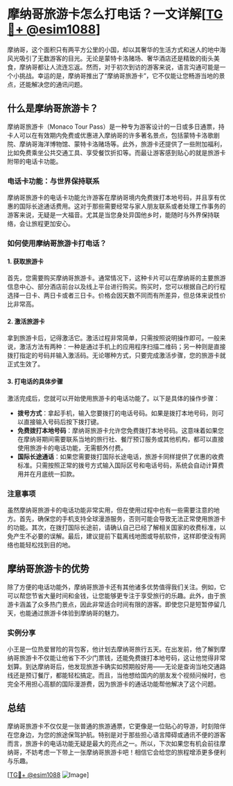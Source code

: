 # 摩纳哥旅游卡怎么打电话？一文详解[[TG💪+ @esim1088](https://t.me/s/esim1088)]

摩纳哥，这个面积只有两平方公里的小国，却以其奢华的生活方式和迷人的地中海风光吸引了无数游客的目光。无论是蒙特卡洛赌场、奢华酒店还是精致的街头美食，摩纳哥都让人流连忘返。然而，对于初次到访的游客来说，语言沟通可能是一个小挑战。幸运的是，摩纳哥推出了“摩纳哥旅游卡”，它不仅能让您畅游当地的景点，还能解决您的通讯问题。

## 什么是摩纳哥旅游卡？

摩纳哥旅游卡（Monaco Tour Pass）是一种专为游客设计的一日或多日通票，持卡人可以在有效期内免费或优惠进入摩纳哥的许多著名景点，包括蒙特卡洛歌剧院、摩纳哥海洋博物馆、蒙特卡洛赌场等。此外，旅游卡还提供了一些附加福利，比如免费乘坐公共交通工具、享受餐饮折扣等。而最让游客感到贴心的就是旅游卡附带的电话卡功能。

### 电话卡功能：与世界保持联系

摩纳哥旅游卡的电话卡功能允许游客在摩纳哥境内免费拨打本地号码，并且享有优惠的国际长途通话费用。这对于那些需要经常与家人朋友联系或者处理工作事务的游客来说，无疑是一大福音。尤其是当您身处异国他乡时，能随时与外界保持联络，会让旅程更加安心。

### 如何使用摩纳哥旅游卡打电话？

#### 1. 获取旅游卡

首先，您需要购买摩纳哥旅游卡。通常情况下，这种卡片可以在摩纳哥的主要旅游信息中心、部分酒店前台以及线上平台进行购买。购买时，您可以根据自己的行程选择一日卡、两日卡或者三日卡。价格会因天数不同而有所差异，但总体来说性价比非常高。

#### 2. 激活旅游卡

拿到旅游卡后，记得激活它。激活过程非常简单，只需按照说明操作即可。一般来说，激活方法有两种：一种是通过手机上的应用程序扫描二维码；另一种则是直接拨打指定的号码并输入激活码。无论哪种方式，只要完成激活步骤，您的旅游卡就正式生效了。

#### 3. 打电话的具体步骤

激活完成后，您就可以开始使用旅游卡的电话功能了。以下是具体的操作步骤：

- **拨号方式**：拿起手机，输入您要拨打的电话号码。如果是拨打本地号码，则可以直接输入号码后按下拨打键。
- **免费拨打本地号码**：摩纳哥旅游卡允许您免费拨打本地号码。这意味着如果您在摩纳哥期间需要联系当地的旅行社、餐厅预订服务或其他机构，都可以直接使用旅游卡的电话功能，无需额外付费。
- **国际长途通话**：如果您需要拨打国际长途电话，旅游卡同样提供了优惠的收费标准。只需按照正常的拨号方式输入国际区号和电话号码，系统会自动计算费用并在月底统一扣款。

### 注意事项

虽然摩纳哥旅游卡的电话功能非常实用，但在使用过程中也有一些需要注意的地方。首先，确保您的手机支持全球漫游服务，否则可能会导致无法正常使用旅游卡的功能。其次，在拨打国际长途前，请确认自己已经了解相关国家的收费标准，以免产生不必要的误解。最后，建议提前下载离线地图或导航软件，这样即使没有网络也能轻松找到目的地。

## 摩纳哥旅游卡的优势

除了方便的电话功能外，摩纳哥旅游卡还有其他诸多优势值得我们关注。例如，它可以帮您节省大量时间和金钱，让您能够更专注于享受旅行的乐趣。此外，由于旅游卡涵盖了众多热门景点，因此非常适合时间有限的游客。即使您只是短暂停留几天，也能通过旅游卡体验到摩纳哥的魅力。

### 实例分享

小王是一位热爱冒险的背包客，他计划去摩纳哥旅行五天。在出发前，他了解到摩纳哥旅游卡不仅能让他省下不少门票钱，还能免费拨打本地号码，这让他觉得非常划算。到达摩纳哥后，他发现旅游卡确实如预期般好用——无论是查询当地交通路线还是预订餐厅，都能轻松搞定。而且，当他想给国内的朋友发个视频问候时，也完全不用担心高额的国际漫游费，因为旅游卡的通话功能帮他解决了这个问题。

## 总结

摩纳哥旅游卡不仅仅是一张普通的旅游通票，它更像是一位贴心的导游，时刻陪伴在您身边，为您的旅途保驾护航。特别是对于那些担心语言障碍或通讯不便的游客而言，旅游卡的电话功能无疑是最大的亮点之一。所以，下次如果您有机会前往摩纳哥，不妨考虑一下带上一张摩纳哥旅游卡吧！相信它会给您的旅程增添更多便利与乐趣。

[[TG💪+ @esim1088](https://t.me/s/esim1088) ![Image](https://i.postimg.cc/4NQfJmqS/Snipaste-2025-05-13-00-14-12.png)]
